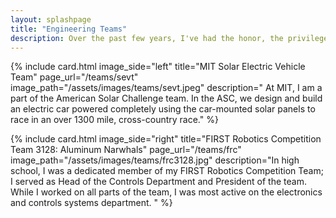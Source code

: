 ```yaml
---
layout: splashpage
title: "Engineering Teams"
description: Over the past few years, I've had the honor, the privilege, and the absolute joy of being a part of two teams of incredibly passionate engineers. I've shared a some of what I've learned throughout these amazing experiences here.
---
```



{% include card.html image_side="left" title="MIT Solar Electric Vehicle Team" page_url="/teams/sevt" image_path="/assets/images/teams/sevt.jpeg" description=" At MIT, I am a part of the American Solar Challenge team. In the ASC, we design and build an electric car powered completely using the car-mounted solar panels to race in an over 1300 mile, cross-country race." %}

{% include card.html image_side="right" title="FIRST Robotics Competition Team 3128: Aluminum Narwhals" page_url="/teams/frc" image_path="/assets/images/teams/frc3128.jpg" description="In high school, I was a dedicated member of my FIRST Robotics Competition Team; I served as Head of the Controls Department and President of the team. While I worked on all parts of the team, I was most active on the electronics and controls systems department. " %}